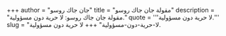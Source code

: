 +++
author = "جان جاك روسو"
title = "مقولة جان جاك روسو"
description = "مقولة جان جاك روسو: لا حرية دون مسؤولية."
quote = '''لا حرية دون مسؤولية.''' 
slug = "لا-حرية-دون-مسؤولية"
+++
لا حرية دون مسؤولية.
